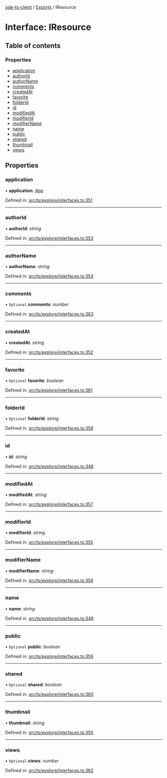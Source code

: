 [ode-ts-client](../README.md) / [Exports](../modules.md) / IResource

# Interface: IResource

## Table of contents

### Properties

- [application](iresource.md#application)
- [authorId](iresource.md#authorid)
- [authorName](iresource.md#authorname)
- [comments](iresource.md#comments)
- [createdAt](iresource.md#createdat)
- [favorite](iresource.md#favorite)
- [folderId](iresource.md#folderid)
- [id](iresource.md#id)
- [modifiedAt](iresource.md#modifiedat)
- [modifierId](iresource.md#modifierid)
- [modifierName](iresource.md#modifiername)
- [name](iresource.md#name)
- [public](iresource.md#public)
- [shared](iresource.md#shared)
- [thumbnail](iresource.md#thumbnail)
- [views](iresource.md#views)

## Properties

### application

• **application**: [*App*](../modules.md#app)

Defined in: [src/ts/explore/interfaces.ts:351](https://github.com/opendigitaleducation/ode-ts-client/blob/b81969a/src/ts/explore/interfaces.ts#L351)

___

### authorId

• **authorId**: *string*

Defined in: [src/ts/explore/interfaces.ts:353](https://github.com/opendigitaleducation/ode-ts-client/blob/b81969a/src/ts/explore/interfaces.ts#L353)

___

### authorName

• **authorName**: *string*

Defined in: [src/ts/explore/interfaces.ts:354](https://github.com/opendigitaleducation/ode-ts-client/blob/b81969a/src/ts/explore/interfaces.ts#L354)

___

### comments

• `Optional` **comments**: *number*

Defined in: [src/ts/explore/interfaces.ts:363](https://github.com/opendigitaleducation/ode-ts-client/blob/b81969a/src/ts/explore/interfaces.ts#L363)

___

### createdAt

• **createdAt**: *string*

Defined in: [src/ts/explore/interfaces.ts:352](https://github.com/opendigitaleducation/ode-ts-client/blob/b81969a/src/ts/explore/interfaces.ts#L352)

___

### favorite

• `Optional` **favorite**: *boolean*

Defined in: [src/ts/explore/interfaces.ts:361](https://github.com/opendigitaleducation/ode-ts-client/blob/b81969a/src/ts/explore/interfaces.ts#L361)

___

### folderId

• `Optional` **folderId**: *string*

Defined in: [src/ts/explore/interfaces.ts:358](https://github.com/opendigitaleducation/ode-ts-client/blob/b81969a/src/ts/explore/interfaces.ts#L358)

___

### id

• **id**: *string*

Defined in: [src/ts/explore/interfaces.ts:348](https://github.com/opendigitaleducation/ode-ts-client/blob/b81969a/src/ts/explore/interfaces.ts#L348)

___

### modifiedAt

• **modifiedAt**: *string*

Defined in: [src/ts/explore/interfaces.ts:357](https://github.com/opendigitaleducation/ode-ts-client/blob/b81969a/src/ts/explore/interfaces.ts#L357)

___

### modifierId

• **modifierId**: *string*

Defined in: [src/ts/explore/interfaces.ts:355](https://github.com/opendigitaleducation/ode-ts-client/blob/b81969a/src/ts/explore/interfaces.ts#L355)

___

### modifierName

• **modifierName**: *string*

Defined in: [src/ts/explore/interfaces.ts:356](https://github.com/opendigitaleducation/ode-ts-client/blob/b81969a/src/ts/explore/interfaces.ts#L356)

___

### name

• **name**: *string*

Defined in: [src/ts/explore/interfaces.ts:349](https://github.com/opendigitaleducation/ode-ts-client/blob/b81969a/src/ts/explore/interfaces.ts#L349)

___

### public

• `Optional` **public**: *boolean*

Defined in: [src/ts/explore/interfaces.ts:359](https://github.com/opendigitaleducation/ode-ts-client/blob/b81969a/src/ts/explore/interfaces.ts#L359)

___

### shared

• `Optional` **shared**: *boolean*

Defined in: [src/ts/explore/interfaces.ts:360](https://github.com/opendigitaleducation/ode-ts-client/blob/b81969a/src/ts/explore/interfaces.ts#L360)

___

### thumbnail

• **thumbnail**: *string*

Defined in: [src/ts/explore/interfaces.ts:350](https://github.com/opendigitaleducation/ode-ts-client/blob/b81969a/src/ts/explore/interfaces.ts#L350)

___

### views

• `Optional` **views**: *number*

Defined in: [src/ts/explore/interfaces.ts:362](https://github.com/opendigitaleducation/ode-ts-client/blob/b81969a/src/ts/explore/interfaces.ts#L362)
